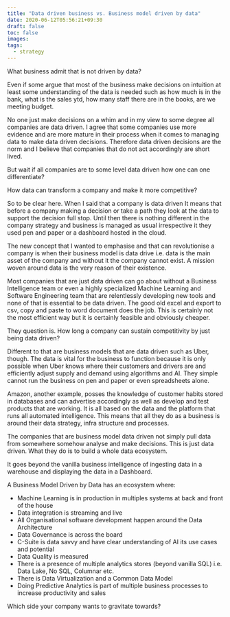 ```yaml
---
title: "Data driven business vs. Business model driven by data"
date: 2020-06-12T05:56:21+09:30
draft: false
toc: false
images:
tags:
  - strategy
---
```


What business admit that is not driven by data? 

Even if some argue that most of the business make decisions on intuition at least some understanding of the data is needed such as how much is in the bank, what is the sales ytd, how many staff there are in the books, are we meeting budget.

No one just make decisions on a whim and in my view to some degree all companies are data driven. I agree that some companies use more evidence and are more mature in their process when it comes to managing data to make data driven decisions. Therefore data driven decisions are the norm and I believe that companies that do not act accordingly are short lived.

But wait if all companies are to some level data driven how one can one differentiate?

How data can transform a company and make it more competitive?

So to be clear here. When I said that a company is data driven It means that before a company making a decision or take a path they look at the data to support the decision full stop. Until then there is nothing different in the company strategy and business is managed as usual irrespective it they used pen and paper or a dashboard hosted in the cloud.

The new concept that I wanted to emphasise and that can revolutionise a company is when their business model is data drive i.e. data is the main asset of the company and without it the company cannot exist. A mission woven around data is the very reason of their existence.

Most companies that are just data driven can go about without a Business Intelligence team or even a highly specialized Machine Learning and Software Engineering team that are relentlessly developing new tools and none of that is essential to be data driven. The good old excel and export to csv, copy and paste to word document does the job. This is certainly not the most efficient way but it is certainly feasible and obviously cheaper.

They question is. How long a company can sustain competitivity by just being data driven?

Different to that are business models that are data driven such as Uber, though. The data is vital for the business to function because it is only possible when Uber knows where their customers and drivers are and efficiently adjust supply and demand using algorithms and AI. They simple cannot run the business on pen and paper or even spreadsheets alone.

Amazon, another example, posses the knowledge of customer habits stored in databases and can advertise accordingly as well as develop and test products that are working. It is all based on the data and the platform that runs all automated intelligence. This means that all they do as a business is around their data strategy, infra structure and processes.

The companies that are business model data driven not simply pull data from somewhere somehow analyse and make decisions. This is just data driven. What they do is to build a whole data ecosystem.

It goes beyond the vanilla business intelligence of ingesting data in a warehouse and displaying the data in a Dashboard.   

A Business Model Driven by Data has an ecosystem where:

* Machine Learning is in production in multiples systems at back and front of the house
* Data integration is streaming and live
* All Organisational software development happen around the Data Architecture
* Data Governance is across the board
* C-Suite is data savvy and have clear understanding of AI its use cases and potential
* Data Quality is measured
* There is a presence of multiple analytics stores (beyond vanilla SQL) i.e. Data Lake, No SQL, Columnar etc.
* There is Data Virtualization and a Common Data Model
* Doing Predictive Analytics is part of multiple business processes to increase productivity and sales

Which side your company wants to gravitate towards?